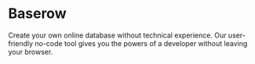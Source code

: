 # Baserow

Create your own online database without technical experience. Our user-friendly no-code tool gives you the powers of a developer without leaving your browser.
